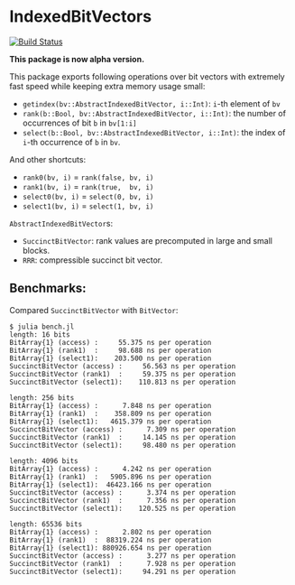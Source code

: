 # IndexedBitVectors

[![Build Status](https://travis-ci.org/bicycle1885/IndexedBitVectors.jl.svg?branch=master)](https://travis-ci.org/bicycle1885/IndexedBitVectors.jl)

**This package is now alpha version.**

This package exports following operations over bit vectors with extremely fast speed while keeping extra memory usage small:

* `getindex(bv::AbstractIndexedBitVector, i::Int)`: `i`-th element of `bv`
* `rank(b::Bool, bv::AbstractIndexedBitVector, i::Int)`: the number of occurrences of bit `b` in `bv[1:i]`
* `select(b::Bool, bv::AbstractIndexedBitVector, i::Int)`: the index of `i`-th occurrence of `b` in `bv`.

And other shortcuts:

* `rank0(bv, i)` = `rank(false, bv, i)`
* `rank1(bv, i)` = `rank(true,  bv, i)`
* `select0(bv, i)` = `select(0, bv, i)`
* `select1(bv, i)` = `select(1, bv, i)`

`AbstractIndexedBitVector`s:

* `SuccinctBitVector`: rank values are precomputed in large and small blocks.
* `RRR`: compressible succinct bit vector.

## Benchmarks:

Compared `SuccinctBitVector` with `BitVector`:

    $ julia bench.jl
    length: 16 bits
    BitArray{1} (access) :     55.375 ns per operation
    BitArray{1} (rank1)  :     98.688 ns per operation
    BitArray{1} (select1):    203.500 ns per operation
    SuccinctBitVector (access) :     56.563 ns per operation
    SuccinctBitVector (rank1)  :     59.375 ns per operation
    SuccinctBitVector (select1):    110.813 ns per operation

    length: 256 bits
    BitArray{1} (access) :      7.848 ns per operation
    BitArray{1} (rank1)  :    358.809 ns per operation
    BitArray{1} (select1):   4615.379 ns per operation
    SuccinctBitVector (access) :      7.309 ns per operation
    SuccinctBitVector (rank1)  :     14.145 ns per operation
    SuccinctBitVector (select1):     98.480 ns per operation

    length: 4096 bits
    BitArray{1} (access) :      4.242 ns per operation
    BitArray{1} (rank1)  :   5905.896 ns per operation
    BitArray{1} (select1):  46423.166 ns per operation
    SuccinctBitVector (access) :      3.374 ns per operation
    SuccinctBitVector (rank1)  :      7.356 ns per operation
    SuccinctBitVector (select1):    120.525 ns per operation

    length: 65536 bits
    BitArray{1} (access) :      2.802 ns per operation
    BitArray{1} (rank1)  :  88319.224 ns per operation
    BitArray{1} (select1): 880926.654 ns per operation
    SuccinctBitVector (access) :      3.277 ns per operation
    SuccinctBitVector (rank1)  :      7.928 ns per operation
    SuccinctBitVector (select1):     94.291 ns per operation
